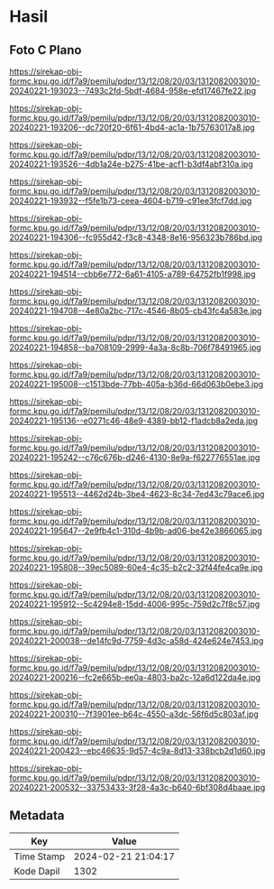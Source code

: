 # Hasil

## Foto C Plano

https://sirekap-obj-formc.kpu.go.id/f7a9/pemilu/pdpr/13/12/08/20/03/1312082003010-20240221-193023--7493c2fd-5bdf-4684-958e-efd17467fe22.jpg

https://sirekap-obj-formc.kpu.go.id/f7a9/pemilu/pdpr/13/12/08/20/03/1312082003010-20240221-193206--dc720f20-6f61-4bd4-ac1a-1b75763017a8.jpg

https://sirekap-obj-formc.kpu.go.id/f7a9/pemilu/pdpr/13/12/08/20/03/1312082003010-20240221-193526--4db1a24e-b275-41be-acf1-b3df4abf310a.jpg

https://sirekap-obj-formc.kpu.go.id/f7a9/pemilu/pdpr/13/12/08/20/03/1312082003010-20240221-193932--f5fe1b73-ceea-4604-b719-c91ee3fcf7dd.jpg

https://sirekap-obj-formc.kpu.go.id/f7a9/pemilu/pdpr/13/12/08/20/03/1312082003010-20240221-194306--fc955d42-f3c8-4348-8e16-956323b786bd.jpg

https://sirekap-obj-formc.kpu.go.id/f7a9/pemilu/pdpr/13/12/08/20/03/1312082003010-20240221-194514--cbb6e772-6a61-4105-a789-64752fb1f998.jpg

https://sirekap-obj-formc.kpu.go.id/f7a9/pemilu/pdpr/13/12/08/20/03/1312082003010-20240221-194708--4e80a2bc-717c-4546-8b05-cb43fc4a583e.jpg

https://sirekap-obj-formc.kpu.go.id/f7a9/pemilu/pdpr/13/12/08/20/03/1312082003010-20240221-194858--ba708109-2999-4a3a-8c8b-706f78491965.jpg

https://sirekap-obj-formc.kpu.go.id/f7a9/pemilu/pdpr/13/12/08/20/03/1312082003010-20240221-195008--c1513bde-77bb-405a-b36d-66d063b0ebe3.jpg

https://sirekap-obj-formc.kpu.go.id/f7a9/pemilu/pdpr/13/12/08/20/03/1312082003010-20240221-195136--e0271c46-48e9-4389-bb12-f1adcb8a2eda.jpg

https://sirekap-obj-formc.kpu.go.id/f7a9/pemilu/pdpr/13/12/08/20/03/1312082003010-20240221-195242--c76c676b-d246-4130-8e9a-f622776551ae.jpg

https://sirekap-obj-formc.kpu.go.id/f7a9/pemilu/pdpr/13/12/08/20/03/1312082003010-20240221-195513--4462d24b-3be4-4623-8c34-7ed43c79ace6.jpg

https://sirekap-obj-formc.kpu.go.id/f7a9/pemilu/pdpr/13/12/08/20/03/1312082003010-20240221-195647--2e9fb4c1-310d-4b9b-ad06-be42e3866065.jpg

https://sirekap-obj-formc.kpu.go.id/f7a9/pemilu/pdpr/13/12/08/20/03/1312082003010-20240221-195808--39ec5089-60e4-4c35-b2c2-32f44fe4ca9e.jpg

https://sirekap-obj-formc.kpu.go.id/f7a9/pemilu/pdpr/13/12/08/20/03/1312082003010-20240221-195912--5c4294e8-15dd-4006-995c-759d2c7f8c57.jpg

https://sirekap-obj-formc.kpu.go.id/f7a9/pemilu/pdpr/13/12/08/20/03/1312082003010-20240221-200038--de14fc9d-7759-4d3c-a58d-424e624e7453.jpg

https://sirekap-obj-formc.kpu.go.id/f7a9/pemilu/pdpr/13/12/08/20/03/1312082003010-20240221-200216--fc2e665b-ee0a-4803-ba2c-12a6d122da4e.jpg

https://sirekap-obj-formc.kpu.go.id/f7a9/pemilu/pdpr/13/12/08/20/03/1312082003010-20240221-200310--7f3901ee-b64c-4550-a3dc-56f6d5c803af.jpg

https://sirekap-obj-formc.kpu.go.id/f7a9/pemilu/pdpr/13/12/08/20/03/1312082003010-20240221-200423--ebc46635-9d57-4c9a-8d13-338bcb2d1d60.jpg

https://sirekap-obj-formc.kpu.go.id/f7a9/pemilu/pdpr/13/12/08/20/03/1312082003010-20240221-200532--33753433-3f28-4a3c-b640-6bf308d4baae.jpg


## Metadata

| Key        | Value               |
| ---------- | ------------------- |
| Time Stamp | 2024-02-21 21:04:17 |
| Kode Dapil | 1302                |



